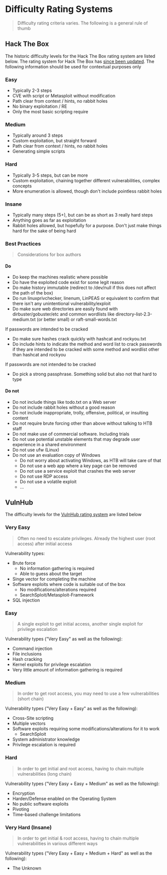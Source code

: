 # Difficulty Rating Systems

> Difficulty rating criteria varies. The following is a general rule of thumb

## Hack The Box

The historic difficulty levels for the Hack The Box rating system are listed below. The rating system for Hack The Box has [since been updated](https://help.hackthebox.com/en/articles/5185158-introduction-to-hack-the-box). The following information should be used for contextual purposes only

### Easy <!-- htb -->

* Typically 2-3 steps
* CVE with script or Metasploit without modification
* Path clear from context / hints, no rabbit holes
* No binary exploitation / RE
* Only the most basic scripting require

### Medium <!-- htb -->

* Typically around 3 steps
* Custom exploitation, but straight forward
* Path clear from context / hints, no rabbit holes
* Generating simple scripts

### Hard <!-- htb -->

* Typically 3-5 steps, but can be more
* Custom exploitation, chaining together different vulnerabilities, complex concepts
* More enumeration is allowed, though don't include pointless rabbit holes

### Insane <!-- htb -->

* Typically many steps (5+), but can be as short as 3 really hard steps
* Anything goes as far as exploitation
* Rabbit holes allowed, but hopefully for a purpose. Don't just make things hard for the sake of being hard

### Best Practices

> Considerations for box authors

#### Do

* Do keep the machines realistic where possible
* Do have the exploited code exist for some legit reason
* Do make history immutable (redirect to /dev/null if this does not affect the path of the box)
* Do run linuxprivchecker, linenum, LinPEAS or equivalent to confirm that there isn't any unintentional vulnerability/exploit
* Do make sure web directories are easily found with dirbuster/gobuster/etc and common wordlists like directory-list-2.3-medium.txt (or better small) or raft-small-words.txt

If passwords are intended to be cracked

* Do make sure hashes crack quickly with hashcat and rockyou.txt
* Do include hints to indicate the method and word list to crack passwords if they are intended to be cracked with some method and wordlist other than hashcat and rockyou

If passwords are not intended to be cracked

* Do pick a strong passphrase. Something solid but also not that hard to type

#### Do not

* Do not include things like todo.txt on a Web server
* Do not include rabbit holes without a good reason
* Do not include inappropriate, trolly, offensive, political, or insulting content
* Do not require brute forcing other than above without talking to HTB staff
* Do not make use of commercial software. Including trials
* Do not use potential unstable elements that may degrade user experience in a shared environment
* Do not use ufw (Linux)
* Do not use an evaluation copy of Windows
    * Do not worry about activating Windows, as HTB will take care of that
    * Do not use a web app where a key page can be removed
    * Do not use a service exploit that crashes the web server
    * Do not use RDP access
    * Do not use a volatile exploit
    * ...

## VulnHub

The difficulty levels for the [VulnHub rating system](https://www.vulnhub.com/difficulty/) are listed below

### Very Easy

> Often no need to escalate privileges. Already the highest user (root access) after initial access

Vulnerability types:

* Brute force
  * No information gathering is required
  * Able to guess about the target
* Singe vector for completing the machine
* Software exploits where code is suitable out of the box
  * No modifications/alterations required
  * SearchSploit/Metasploit-Framework
* SQL injection

### Easy

> A single exploit to get initial access, another single exploit for privilege escalation

Vulnerability types ("Very Easy" as well as the following):

* Command injection
* File inclusions
* Hash cracking
* Kernel exploits for privilege escalation
* Very little amount of information gathering is required

### Medium

> In order to get root access, you may need to use a few vulnerabilities (short chain)

Vulnerability types ("Very Easy + Easy" as well as the following):

* Cross-Site scripting
* Multiple vectors
* Software exploits requiring some modifications/alterations for it to work
  * SearchSploit
* System administrator knowledge
* Privilege escalation is required

### Hard

> In order to get initial and root access, having to chain multiple vulnerabilities (long chain)

Vulnerability types ("Very Easy + Easy + Medium" as well as the following):

* Encryption
* Harden/Defense enabled on the Operating System
* No public software exploits
* Pivoting
* Time-based challenge limitations

### Very Hard (Insane)

> In order to get initial & root access, having to chain multiple vulnerabilities in various different ways

Vulnerability types ("Very Easy + Easy + Medium + Hard" as well as the following):

* The Unknown

